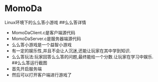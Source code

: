 # MomoDa
Linux环境下的么么答小游戏
##么么答详情
- MomoDaClient.c是客户端源代码
- MomoDaServer.c是服务器端源代码
- 么么答小游戏是一个益智小游戏
- 有一定的娱乐性,并且不会让人沉迷,还能让玩家在其中学到知识.
- 么么答玩法:玩家回答么么答的问题,最终能给一个分数.让玩家在学习中娱乐.
##么么答运行截图
- 首先开启服务端
- 然后可以打开客户端进行游戏了
 

